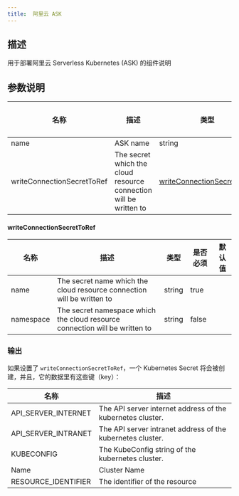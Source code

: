 ```yaml
---
title:  阿里云 ASK
---
```


## 描述

用于部署阿里云 Serverless Kubernetes (ASK) 的组件说明

## 参数说明


 名称 | 描述 | 类型 | 是否必须 | 默认值 
 ------------ | ------------- | ------------- | ------------- | ------------- 
 name | ASK name | string | false |  
 writeConnectionSecretToRef | The secret which the cloud resource connection will be written to | [writeConnectionSecretToRef](#writeConnectionSecretToRef) | false |  


#### writeConnectionSecretToRef

 名称 | 描述 | 类型 | 是否必须 | 默认值 
 ------------ | ------------- | ------------- | ------------- | ------------- 
 name | The secret name which the cloud resource connection will be written to | string | true |  
 namespace | The secret namespace which the cloud resource connection will be written to | string | false |  


### 输出

如果设置了 `writeConnectionSecretToRef`，一个 Kubernetes Secret 将会被创建，并且，它的数据里有这些键（key）：

 名称 | 描述 
 ------------ | ------------- 
 API_SERVER_INTERNET | The API server internet address of the kubernetes cluster.
 API_SERVER_INTRANET | The API server intranet address of the kubernetes cluster.
 KUBECONFIG | The KubeConfig string of the kubernetes cluster.
 Name | Cluster Name
 RESOURCE_IDENTIFIER | The identifier of the resource
